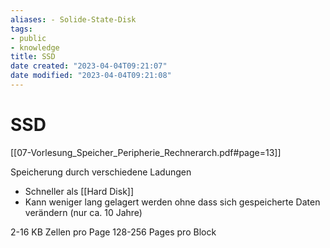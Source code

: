 ```yaml
---
aliases: - Solide-State-Disk
tags: 
- public
- knowledge
title: SSD
date created: "2023-04-04T09:21:07"
date modified: "2023-04-04T09:21:08"
---
```


# SSD

[[07-Vorlesung_Speicher_Peripherie_Rechnerarch.pdf#page=13]]

Speicherung durch verschiedene Ladungen

- Schneller als [[Hard Disk]]
- Kann weniger lang gelagert werden ohne dass sich gespeicherte Daten verändern (nur ca. 10 Jahre)


2-16 KB Zellen pro Page
128-256 Pages pro Block
